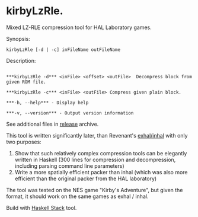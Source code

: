 # kirbyLzRle. 
Mixed LZ-RLE compression tool for HAL Laboratory games.


Synopsis:
```
kirbyLzRle [-d | -c] inFileName outFileName
```
  
Description:
```

***kirbyLzRle -d*** <inFile> <offset> <outFile>  Decompress block from given ROM file.

***kirbyLzRle -c*** <inFile> <outFile> Compress given plain block.

***-h, --help*** - Display help

***-v, --version*** - Output version information
```

See additional files in [release](https://github.com/romhack/kirbyLzRle/releases/latest) archive. 
  
This tool is written significantly later, than Revenant's [exhal/inhal](https://github.com/devinacker/exhal/) with only two purposes: 

1. Show that such relatively complex compression tools can be elegantly written in Haskell (300 lines for compression and decompression, including parsing command line parameters)
2. Write a more spatially efficient packer than inhal (which was also more efficient than the original packer from the HAL laboratory)

The tool was tested on the NES game "Kirby's Adventure", but given the format, it should work on the same games as exhal / inhal.

Build with [Haskell Stack](https://haskellstack.org) tool.
